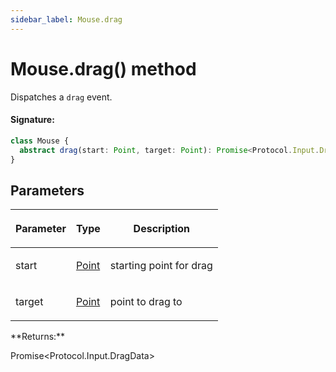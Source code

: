 ```yaml
---
sidebar_label: Mouse.drag
---
```


# Mouse.drag() method

Dispatches a `drag` event.

#### Signature:

```typescript
class Mouse {
  abstract drag(start: Point, target: Point): Promise<Protocol.Input.DragData>;
}
```

## Parameters

<table><thead><tr><th>

Parameter

</th><th>

Type

</th><th>

Description

</th></tr></thead>
<tbody><tr><td>

start

</td><td>

[Point](./puppeteer.point.md)

</td><td>

starting point for drag

</td></tr>
<tr><td>

target

</td><td>

[Point](./puppeteer.point.md)

</td><td>

point to drag to

</td></tr>
</tbody></table>
**Returns:**

Promise&lt;Protocol.Input.DragData&gt;
